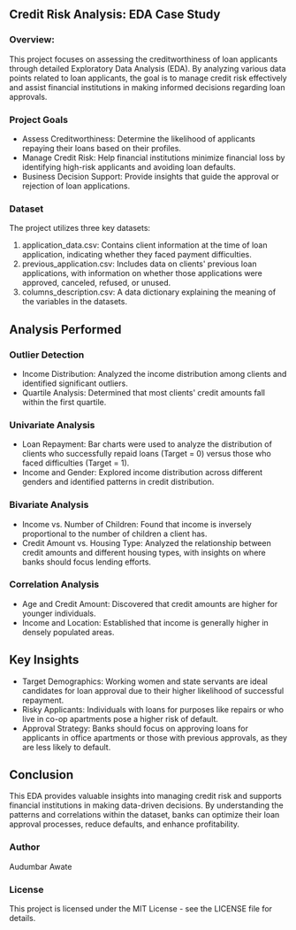 ## Credit Risk Analysis: EDA Case Study
### Overview:
This project focuses on assessing the creditworthiness of loan applicants through detailed Exploratory Data Analysis (EDA). By analyzing various data points related to loan applicants, the goal is to manage credit risk effectively and assist financial institutions in making informed decisions regarding loan approvals.

### Project Goals
* Assess Creditworthiness: Determine the likelihood of applicants repaying their loans based on their profiles.
* Manage Credit Risk: Help financial institutions minimize financial loss by identifying high-risk applicants and avoiding loan defaults.
* Business Decision Support: Provide insights that guide the approval or rejection of loan applications.

### Dataset
The project utilizes three key datasets:

1. application_data.csv: Contains client information at the time of loan application, indicating whether they faced payment difficulties.
2. previous_application.csv: Includes data on clients' previous loan applications, with information on whether those applications were approved, canceled, refused, or unused.
3. columns_description.csv: A data dictionary explaining the meaning of the variables in the datasets.

## Analysis Performed
### Outlier Detection
* Income Distribution: Analyzed the income distribution among clients and identified significant outliers.
* Quartile Analysis: Determined that most clients' credit amounts fall within the first quartile.

### Univariate Analysis
* Loan Repayment: Bar charts were used to analyze the distribution of clients who successfully repaid loans (Target = 0) versus those who faced difficulties (Target = 1).
* Income and Gender: Explored income distribution across different genders and identified patterns in credit distribution.

### Bivariate Analysis
* Income vs. Number of Children: Found that income is inversely proportional to the number of children a client has.
* Credit Amount vs. Housing Type: Analyzed the relationship between credit amounts and different housing types, with insights on where banks should focus lending efforts.

### Correlation Analysis
* Age and Credit Amount: Discovered that credit amounts are higher for younger individuals.
* Income and Location: Established that income is generally higher in densely populated areas.

## Key Insights
* Target Demographics: Working women and state servants are ideal candidates for loan approval due to their higher likelihood of successful repayment.
* Risky Applicants: Individuals with loans for purposes like repairs or who live in co-op apartments pose a higher risk of default.
* Approval Strategy: Banks should focus on approving loans for applicants in office apartments or those with previous approvals, as they are less likely to default.

## Conclusion
This EDA provides valuable insights into managing credit risk and supports financial institutions in making data-driven decisions. By understanding the patterns and correlations within the dataset, banks can optimize their loan approval processes, reduce defaults, and enhance profitability.

### Author
Audumbar Awate

### License
This project is licensed under the MIT License - see the LICENSE file for details.
